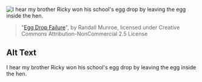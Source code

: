 ![I hear my brother Ricky won his school's egg drop by leaving the egg inside the hen.](https://imgs.xkcd.com/comics/egg_drop_failure.png)
> "[Egg Drop Failure](https://xkcd.com/510/)", by Randall Munroe, licensed under Creative Commons Attribution-NonCommercial 2.5 License

## Alt Text
I hear my brother Ricky won his school's egg drop by leaving the egg inside the hen.
